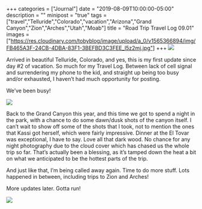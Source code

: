 +++
categories = ["Journal"]
date = "2019-08-09T10:00:00-05:00"
description = ""
minipost = "true"
tags = ["travel","Telluride","Colorado","vacation","Arizona","Grand Canyon","Zion","Arches","Utah","Moab"]
title = "Road Trip Travel Log 09.01"
images = ["https://res.cloudinary.com/tobyblog/image/upload/a_0/v1565366894/img/FB465A3F-24CB-4DBA-83F1-3BEFBD3C3FEE_l5z2mj.jpg"]
+++
![](https://res.cloudinary.com/tobyblog/image/upload/a_0/v1565366894/img/FB465A3F-24CB-4DBA-83F1-3BEFBD3C3FEE_l5z2mj.jpg)

Arrived in beautiful Telluride, Colorado, and yes, this is my first update since day #2 of vacation. So much for my Travel Log. Between lack of cell signal and surrendering my phone to the kid, and straight up being too busy and/or exhausted, I haven’t had much opportunity for posting. 

We’ve been busy!

![](https://res.cloudinary.com/tobyblog/image/upload/a_0/v1565367158/img/C369AE06-8357-4869-915A-186467331403_h7mulf.jpg)

Back to the Grand Canyon this year, and this time we got to spend a night in the park, with a chance to do some dawn/dusk shots of the canyon itself. I can’t wait to show off some of the shots that I took, not to mention the ones that Kassi got herself, which were fairly impressive. Dinner at the El Tovar was exceptional, I have to say. Love all that dark wood. No chance for any night photography due to the cloud cover which has chased us the whole trip so far. That’s actually been a blessing, as it’s tamped down the heat a bit on what we anticipated to be the hottest parts of the trip.

And just like that, I’m being called away again. Time to do more stuff. Lots happened in between, including trips to Zion and Arches!

More updates later. Gotta run!

![](https://res.cloudinary.com/tobyblog/image/upload/a_0/v1565367804/img/7BC72DD6-1D4F-47E4-9AE4-0FE03B0E05FF_jpasnc.jpg)
